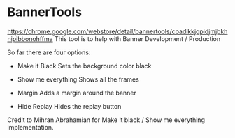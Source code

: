 # BannerTools
https://chrome.google.com/webstore/detail/bannertools/coadikkjopidjmjbkhnipibbonohffma
This tool is to help with Banner Development / Production

So far there are four options:

- Make it Black
   Sets the background color black

- Show me everything
   Shows all the frames

- Margin
   Adds a margin around the banner

- Hide Replay
   Hides the replay button

Credit to Mihran Abrahamian for Make it black / Show me everything implementation.
